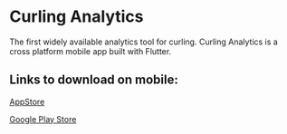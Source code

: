 # Curling Analytics
The first widely available analytics tool for curling. Curling Analytics is a cross platform mobile app built with Flutter.

## Links to download on mobile:

[AppStore](https://apps.apple.com/ca/app/curling-analytics/id1438065198)

[Google Play Store](https://play.google.com/store/apps/details?id=com.hocevar.curlinganalytics)

